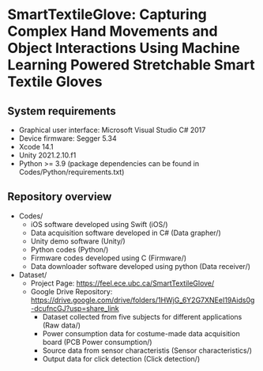 # SmartTextileGlove: Capturing Complex Hand Movements and Object Interactions Using Machine Learning Powered Stretchable Smart Textile Gloves

## System requirements
- Graphical user interface: Microsoft Visual Studio C# 2017
- Device firmware: Segger 5.34
- Xcode 14.1
- Unity 2021.2.10.f1
- Python >= 3.9 (package dependencies can be found in Codes/Python/requirements.txt)
## Repository overview
- Codes/
  - iOS software developed using Swift (iOS/)
  - Data acquisition software developed in C# (Data grapher/)
  - Unity demo software (Unity/)
  - Python codes (Python/)
  - Firmware codes developed using C (Firmware/)
  - Data downloader software developed using python (Data receiver/)
- Dataset/
  - Project Page: https://feel.ece.ubc.ca/SmartTextileGlove/
  - Google Drive Repository: https://drive.google.com/drive/folders/1HWjG_6Y2G7XNEeI19Aids0g-dcufncGJ?usp=share_link
    - Dataset collected from five subjects for different applications (Raw data/)
    - Power consumption data for costume-made data acquisition board (PCB Power consumption/)
    - Source data from sensor characteristis (Sensor characteristics/)
    - Output data for click detection (Click detection/)